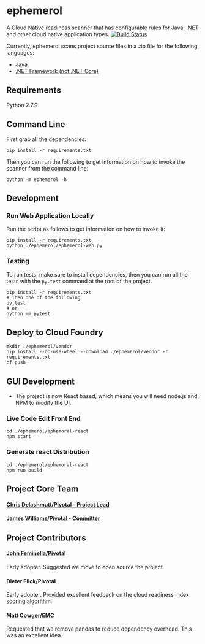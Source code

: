 # ephemerol
A Cloud Native readiness scanner that has configurable rules for Java, .NET and other cloud native application types.
[![Build Status](https://travis-ci.org/Pivotal-Field-Engineering/ephemerol.png?branch=master)](https://travis-ci.org/Pivotal-Field-Engineering/ephemerol)

Currently, ephemerol scans project source files in a zip file for the following languages:
* [Java](docs/Java.MD)
* [.NET Framework (not .NET Core)](docs/DotNet.MD)

## Requirements
Python 2.7.9

## Command Line
First grab all the dependencies:
```
pip install -r requirements.txt
```
Then you can run the following to get information on how to invoke the scanner from the command line:
```
python -m ephemerol -h
```

## Development
### Run Web Application Locally
Run the script as follows to get information on how to invoke it:
```
pip install -r requirements.txt
python ./ephemerol/ephemerol-web.py
```

### Testing
To run tests, make sure to install dependencies, then you can run all the tests with the `py.test` command at the root of the project.
```
pip install -r requirements.txt
# Then one of the following
py.test
# or
python -m pytest
```

## Deploy to Cloud Foundry
```
mkdir ./ephemerol/vendor
pip install --no-use-wheel --download ./ephemerol/vendor -r requirements.txt
cf push
```

## GUI Development
* The project is now React based, which means you will need node.js and NPM to modify the UI.

### Live Code Edit Front End
```
cd ./ephemerol/ephemoral-react
npm start
```

### Generate react Distribution
```
cd ./ephemerol/ephemoral-react
npm run build
```

## Project Core Team
#### [Chris Delashmutt/Pivotal - Project Lead](https://github.com/cdelashmutt-pivotal)
#### [James Williams/Pivotal - Committer](https://github.com/jwilliams-pivotal)

## Project Contributors
#### [John Feminella/Pivotal](https://github.com/fj)
Early adopter. Suggested we move to open source the project.

#### Dieter Flick/Pivotal
Early adopter. Provided excellent feedback on the cloud readiness index scoring algorithm.

#### [Matt Cowger/EMC](https://github.com/mcowger)
Requested that we remove pandas to reduce dependency overhead. This was an excellent idea.

